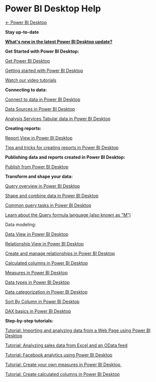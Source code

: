 ﻿<properties 
   pageTitle="Power BI Desktop Help"
   description="Power BI Desktop Help"
   services="powerbi" 
   documentationCenter="" 
   authors="v-anpasi" 
   manager="mblythe" 
   editor=""
   tags=""/>
 
<tags
   ms.service="powerbi"
   ms.devlang="NA"
   ms.topic="article"
   ms.tgt_pltfrm="NA"
   ms.workload="powerbi"
   ms.date="09/28/2015"
   ms.author="v-anpasi"/>
# Power BI Desktop Help

[← Power BI Desktop](https://support.powerbi.com/knowledgebase/topics/68530-power-bi-desktop)

**Stay up-to-date**

**[What's new in the latest Power BI Desktop update?](https://support.powerbi.com/knowledgebase/articles/489224-what-s-new-in-the-latest-power-bi-designer-preview)**

**Get Started with Power BI Desktop:**

[Get Power BI Desktop](https://support.powerbi.com/knowledgebase/articles/464158-get-the-power-bi-designer-preview)

[Getting started with Power BI Desktop](https://support.powerbi.com/knowledgebase/articles/471664-getting-started-with-power-bi-designer)

[Watch our video tutorials](https://support.powerbi.com/knowledgebase/articles/461292-power-bi-designer-videos)

**Connecting to data:**

[Connect to data in Power BI Desktop](https://support.powerbi.com/knowledgebase/articles/471635-connect-to-data-in-power-bi-designer)

[Data Sources in Power BI Desktop](https://support.powerbi.com/knowledgebase/articles/471643-data-sources-in-power-bi-designer)

[Analysis Services Tabular data in Power BI Desktop](https://support.powerbi.com/knowledgebase/articles/665278-analysis-services-tabular-data-in-power-bi-desktop)

**Creating reports:**

[Report View in Power BI Desktop](https://support.powerbi.com/knowledgebase/articles/461283-report-view-in-power-bi-designer)

[Tips and tricks for creating reports in Power BI Desktop](https://support.powerbi.com/knowledgebase/articles/464157-tips-and-tricks-for-creating-reports-in-power-bi-d)

**Publishing data and reports created in Power BI Desktop:**

[Publish from Power BI Desktop](https://support.powerbi.com/knowledgebase/articles/461278-upload-power-bi-designer-files)

**Transform and shape your data:**

[Query overview in Power BI Desktop](https://support.powerbi.com/knowledgebase/articles/471646-query-overview-in-power-bi-designer)

[Shape and combine data in Power BI Desktop](https://support.powerbi.com/knowledgebase/articles/471644-shape-and-combine-data-in-power-bi-designer)

[Common query tasks in Power BI Desktop](https://support.powerbi.com/knowledgebase/articles/471648-common-query-tasks-in-power-bi-designer)

[Learn about the Query formula language (also known as "M")](https://support.office.com/en-us/article/Learn-about-Power-Query-formulas-6bc50988-022b-4799-a709-f8aafdee2b2f?CorrelationId=4382f78a-d3a8-4c19-90ab-abf4b09a21a8&ui=en-US&rs=en-US&ad=US)

Data modeling:

[Data View in Power BI Desktop](https://support.powerbi.com/knowledgebase/articles/663202-data-view-in-power-bi-desktop)

[Relationship View in Power BI Desktop](https://support.powerbi.com/knowledgebase/articles/663229-relationship-view-in-power-bi-desktop)

[Create and manage relationships in Power BI Desktop](https://support.powerbi.com/knowledgebase/articles/464155-create-and-manage-relationships-in-power-bi-design)

[Calculated columns in Power BI Desktop](http://support.powerbi.com/knowledgebase/articles/590598)

[Measures in Power BI Desktop](https://support.powerbi.com/knowledgebase/articles/554577-measures-in-power-bi-designer)

[Data types in Power BI Desktop](https://support.powerbi.com/knowledgebase/articles/558030-data-types-in-power-bi-designer)

[Data categorization in Power BI Desktop](http://support.powerbi.com/knowledgebase/articles/594282)

[Sort By Column in Power BI Desktop](http://support.powerbi.com/knowledgebase/articles/592116)

[DAX basics in Power BI Desktop](https://support.powerbi.com/knowledgebase/articles/554619-quickstart-learn-dax-basics-in-power-bi-designer)


**Step-by-step tutorials:**

[Tutorial: Importing and analyzing data from a Web Page using Power BI Desktop](https://support.powerbi.com/knowledgebase/articles/461315-tutorial-importing-and-analyzing-data-from-a-web)

[Tutorial: Analyzing sales data from Excel and an OData feed](https://support.powerbi.com/knowledgebase/articles/471597-tutorial-analyzing-sales-data-from-excel-and-an-o)

[Tutorial: Facebook analytics using Power BI Desktop](https://support.powerbi.com/knowledgebase/articles/461312-tutorial-facebook-analytics-using-power-bi-design)

[Tutorial: Create your own measures in Power BI Desktop ](https://support.powerbi.com/knowledgebase/articles/556656-tutorial-create-your-own-measures-in-power-bi-des)

[Tutorial: Create calculated columns in Power BI Desktop](http://support.powerbi.com/knowledgebase/articles/590610)

